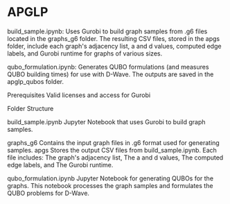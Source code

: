 # APGLP
build_sample.ipynb:
Uses Gurobi to build graph samples from .g6 files located in the graphs_g6 folder. The resulting CSV files, stored in the apgs folder, include each graph's adjacency list, a and d values, computed edge labels, and Gurobi runtime for graphs of various sizes.

qubo_formulation.ipynb:
Generates QUBO formulations (and measures QUBO building times) for use with D-Wave. The outputs are saved in the apglp_qubos folder.

Prerequisites
Valid licenses and access for Gurobi

Folder Structure

build_sample.ipynb
Jupyter Notebook that uses Gurobi to build graph samples.

graphs_g6
Contains the input graph files in .g6 format used for generating samples.
apgs
Stores the output CSV files from build_sample.ipynb. Each file includes:
The graph's adjacency list,
The a and d values,
The computed edge labels, and
The Gurobi runtime.

qubo_formulation.ipynb
Jupyter Notebook for generating QUBOs for the graphs. This notebook processes the graph samples and formulates the QUBO problems for D-Wave.
